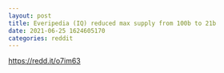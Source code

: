 ```yaml
--- 
layout: post 
title: Everipedia (IQ) reduced max supply from 100b to 21b 
date: 2021-06-25 1624605170 
categories: reddit 
--- 
```

https://redd.it/o7im63